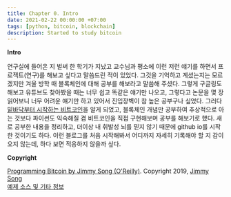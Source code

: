 ```yaml
---
title: Chapter 0. Intro
date: 2021-02-22 00:00:00 +07:00
tags: [python, bitcoin, blockchain]
description: Started to study bitcoin
---
```


**Intro**

연구실에 들어온 지 벌써 한 학기가 지났고 교수님과 평소에 이런 저런 얘기를 하면서 프로젝트(연구)를 해보고 싶다고 말씀드린 적이 있었다. 그것을 기억하고 계셨는지는 모르겠지만 겨울 방학 때 블록체인에 대해 공부를 해보라고 말씀해 주셨다. 그렇게 구글링도 해보고 유튜브도 찾아봤을 때는 너무 쉽고 똑같은 얘기만 나오고, 그렇다고 논문을 몇 장 읽어보니 너무 어려운 얘기만 하고 있어서 진입장벽이 참 높은 공부구나 싶었다. 그러다 [밑바닥부터 시작하는 비트코인](http://www.kyobobook.co.kr/product/detailViewKor.laf?barcode=9791162242230)을 알게 되었고, 블록체인 개념만 공부하여 추상적으로 아는 것보다 파이썬도 익숙해질 겸 비트코인을 직접 구현해보며 공부를 해보기로 했다. 새로 공부한 내용을 정리하고, 더이상 내 휘발성 뇌를 믿지 않기 때문에 github io를 시작한 것이기도 하다. 이런 블로그를 처음 시작해봐서 어디까지 자세히 기록해야 할 지 감이 오지 않는데, 하다 보면 적응하지 않을까 싶다.

**Copyright**

[Programming Bitcoin by Jimmy Song (O'Reilly)](https://www.oreilly.com/library/view/programming-bitcoin/9781492031482/). Copyright 2019, [Jimmy Song](https://github.com/jimmysong)<br>
[예제 소스 및 기타 정보](https://github.com/jimmysong/programmingbitcoin)
